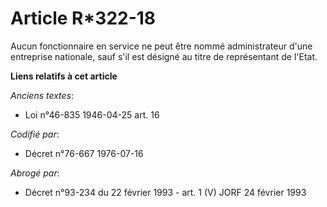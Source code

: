 # Article R*322-18

Aucun fonctionnaire en service ne peut être nommé administrateur d'une entreprise nationale, sauf s'il est désigné au titre
de représentant de l'Etat.

**Liens relatifs à cet article**

_Anciens textes_:

  - Loi n°46-835 1946-04-25 art. 16

_Codifié par_:

  - Décret n°76-667 1976-07-16

_Abrogé par_:

  - Décret n°93-234 du 22 février 1993 - art. 1 (V) JORF 24 février 1993
